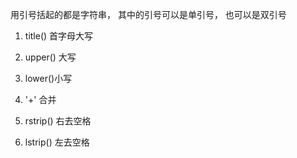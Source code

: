 用引号括起的都是字符串， 其中的引号可以是单引号， 也可以是双引号

1. title\(\)  首字母大写

2. upper\(\) 大写

3. lower\(\)小写

4.  '+'  合并 

5. rstrip\(\) 右去空格 

6. lstrip\(\) 左去空格


